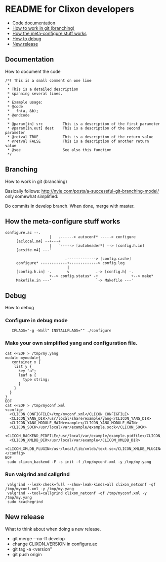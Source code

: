 # README for Clixon developers

  * [Code documentation](#documentation)
  * [How to work in git (branching)](#branching)
  * [How the meta-configure stuff works](#meta-configure)
  * [How to debug](#debug)
  * [New release](#new-release)

## Documentation
How to document the code

```
/*! This is a small comment on one line
 *
 * This is a detailed description
 * spanning several lines.
 *
 * Example usage:
 * @code
 *   fn(a, &b);
 * @endcode
 *
 * @param[in] src         This is a description of the first parameter
 * @param[in,out] dest    This is a description of the second parameter
 * @retval TRUE           This is a description of the return value
 * @retval FALSE          This is a description of another return value
 * @see                   See also this function
 */
```

## Branching
How to work in git (branching)

Basically follows: http://nvie.com/posts/a-successful-git-branching-model/
only somewhat simplified:

Do commits in develop branch. When done, merge with master.

## How the meta-configure stuff works
```
configure.ac --.
                    |   .------> autoconf* -----> configure
     [aclocal.m4] --+---+
                    |   `-----> [autoheader*] --> [config.h.in]
     [acsite.m4] ---'

                           .-------------> [config.cache]
     configure* ------------+-------------> config.log
                            |
     [config.h.in] -.       v            .-> [config.h] -.
                    +--> config.status* -+               +--> make*
     Makefile.in ---'                    `-> Makefile ---'
```

## Debug
How to debug

### Configure in debug mode
```
   CFLAGS="-g -Wall" INSTALLFLAGS="" ./configure
```

### Make your own simplified yang and configuration file.
```
cat <<EOF > /tmp/my.yang
module mymodule{
   container x {
    list y {
      key "a";
      leaf a {
        type string;
      }
    }
  }
}
EOF
cat <<EOF > /tmp/myconf.xml
<config>
  <CLICON_CONFIGFILE>/tmp/myconf.xml</CLICON_CONFIGFILE>
  <CLICON_YANG_DIR>/usr/local/share/example/yang</CLICON_YANG_DIR>
  <CLICON_YANG_MODULE_MAIN>example</CLICON_YANG_MODULE_MAIN>
  <CLICON_SOCK>/usr/local/var/example/example.sock</CLICON_SOCK>
  <CLICON_BACKEND_PIDFILE>/usr/local/var/example/example.pidfile</CLICON_BACKEND_PIDFILE>
  <CLICON_XMLDB_DIR>/usr/local/var/example</CLICON_XMLDB_DIR>
  <CLICON_XMLDB_PLUGIN>/usr/local/lib/xmldb/text.so</CLICON_XMLDB_PLUGIN>
</config>
EOF
 sudo clixon_backend -F -s init -f /tmp/myconf.xml -y /tmp/my.yang
 ```

### Run valgrind and callgrind
 ```
  valgrind --leak-check=full --show-leak-kinds=all clixon_netconf -qf /tmp/myconf.xml -y /tmp/my.yang
  valgrind --tool=callgrind clixon_netconf -qf /tmp/myconf.xml -y /tmp/my.yang
  sudo kcachegrind
 ```

## New release
What to think about when doing a new release.
* git merge --no-ff develop
* change CLIXON_VERSION in configure.ac
* git tag -a <version"
* git push origin <version>
